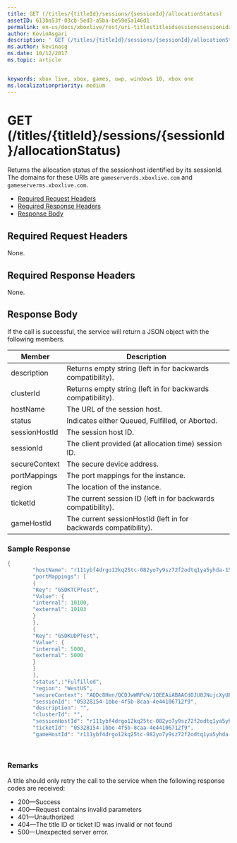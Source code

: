```yaml
---
title: GET (/titles/{titleId}/sessions/{sessionId}/allocationStatus)
assetID: 613ba53f-03cb-5ed3-a5ba-be59e5a146d1
permalink: en-us/docs/xboxlive/rest/uri-titlestitleidsessionssessionidallocationstatus-get.html
author: KevinAsgari
description: ' GET (/titles/{titleId}/sessions/{sessionId}/allocationStatus)'
ms.author: kevinasg
ms.date: 10/12/2017
ms.topic: article


keywords: xbox live, xbox, games, uwp, windows 10, xbox one
ms.localizationpriority: medium
---
```



# GET (/titles/{titleId}/sessions/{sessionId}/allocationStatus)
Returns the allocation status of the sessionhost identified by its sessionId. 
The domains for these URIs are `gameserverds.xboxlive.com` and `gameserverms.xboxlive.com`.
 
  * [Required Request Headers](#ID4E4)
  * [Required Response Headers](#ID4EEB)
  * [Response Body](#ID4ELB)
 
<a id="ID4E4"></a>

 
## Required Request Headers
 
None.
  
<a id="ID4EEB"></a>

 
## Required Response Headers
 
None.
  
<a id="ID4ELB"></a>

 
## Response Body
 
If the call is successful, the service will return a JSON object with the following members.
 
| Member| Description| 
| --- | --- | 
| description| Returns empty string (left in for backwards compatibility).| 
| clusterId| Returns empty string (left in for backwards compatibility).| 
| hostName| The URL of the session host.| 
| status| Indicates either Queued, Fulfilled, or Aborted.| 
| sessionHostId| The session host ID.| 
| sessionId| The client provided (at allocation time) session ID.| 
| secureContext| The secure device address.| 
| portMappings| The port mappings for the instance.| 
| region| The location of the instance.| 
| ticketId| The current session ID (left in for backwards compatibility).| 
| gameHostId| The current sessionHostId (left in for backwards compatibility).| 
 
<a id="ID4EGD"></a>

 
### Sample Response
 

```cpp
{
        "hostName": "r111ybf4drgo12kq25tc-082yo7y9sz72f2odtq1ya5yhda-155169995-ncus.cloudapp.net",
        "portMappings": [
        {
        "Key": "GSDKTCPTest",
        "Value": {
        "internal": 10100,
        "external": 10103
        }
        },
        {
        "Key": "GSDKUDPTest",
        "Value": {
        "internal": 5000,
        "external": 5000
        }
        }
        ],
        "status",:"Fulfilled",
        "region": "WestUS",
        "secureContext": "AQDc8Hen/QCDJwWRPcW/1QEEAiABAACdOJU8JNujcXyUPwUBCnue+g==",
        "sessionId": "05328154-1bbe-4f5b-8caa-4e44106712f9",
        "description": "",
        "clusterId": "",
        "sessionHostId": "r111ybf4drgo12kq25tc-082yo7y9sz72f2odtq1ya5yhda-155169995-ncus.GSDKAgent_IN_0.0",
        "ticketId": "05328154-1bbe-4f5b-8caa-4e44106712f9",
        "gameHostId": "r111ybf4drgo12kq25tc-082yo7y9sz72f2odtq1ya5yhda-155169995-ncus.GSDKAgent_IN_0.0"

      
```

  
<a id="remarks"></a>

 
### Remarks
 
A title should only retry the call to the service when the following response codes are received:
 
   * 200—Success 
   * 400—Request contains invalid parameters 
   * 401—Unauthorized 
   * 404—The title ID or ticket ID was invalid or not found 
   * 500—Unexpected server error. 
    